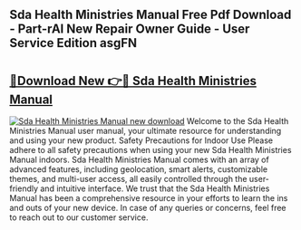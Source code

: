 ## Sda Health Ministries Manual Free Pdf Download - Part-rAl New Repair Owner Guide - User Service Edition asgFN

# <h2><a href="http://cf19086.oget.top/?id=Sda+Health+Ministries+Manual">🔗Download New 👉🔴 Sda Health Ministries Manual</a></h2>

[![Sda Health Ministries Manual new download](https://i.imgur.com/5g1atiW.png)](http://cf19086.oget.top/?id=Sda+Health+Ministries+Manual)
Welcome to the Sda Health Ministries Manual user manual, your ultimate resource for understanding and using your new product. Safety Precautions for Indoor Use Please adhere to all safety precautions when using your new Sda Health Ministries Manual indoors. Sda Health Ministries Manual comes with an array of advanced features, including geolocation, smart alerts, customizable themes, and multi-user access, all easily controlled through the user-friendly and intuitive interface. We trust that the Sda Health Ministries Manual has been a comprehensive resource in your efforts to learn the ins and outs of your new device. In case of any queries or concerns, feel free to reach out to our customer service.
